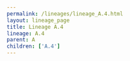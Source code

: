 ```yaml
---
permalink: /lineages/lineage_A.4.html
layout: lineage_page
title: Lineage A.4
lineage: A.4
parent: A
children: ['A.4']
---
```

